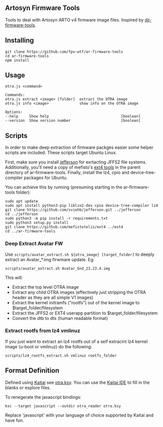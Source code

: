 ## Artosyn Firmware Tools

Tools to deal with Artosyn ARTO v4 firmware image files. Inspired by [dji-firmware-tools](https://github.com/o-gs/dji-firmware-tools).

## Installing
    git clone https://github.com/fpv-wtf/ar-firmware-tools
    cd ar-firmware-tools
    npm install

## Usage
    otra.js <command>

    Commands:
    otra.js extract <image> [folder]  extract the OTRA image
    otra.js info <image>              show info on the OTRA image

    Options:
    --help     Show help                                 [boolean]
    --version  Show version number                       [boolean]

## Scripts
In order to make deep extraction of firmware packges easier some helper scripts are included. These scripts target Ubuntu Linux.

First, make sure you install [jefferson](https://github.com/sviehb/jefferson) for exrtacting JFFS2 file systems. Additionally, you'll need a copy of mefisto's [ext4 tools](https://github.com/mefistotelis/ext4) in the parent directory of ar-firmware-tools. Finally, install the lz4, cpio and device-tree-compiler packages for Ubuntu.

You can achieve this by running (presuming starting in the ar-firmware-tools folder):

    sudo apt update
    sudo apt install python3-pip liblzo2-dev cpio device-tree-compiler lz4
    git clone https://github.com/sviehb/jefferson.git ../jefferson
    cd ../jefferson
    sudo python3 -m pip install -r requirements.txt
    sudo python3 setup.py install
    git clone https://github.com/mefistotelis/ext4 ../ext4
    cd ../ar-firmware-tools

### Deep Extract Avatar FW
Use `scripts/avatar_extract.sh ${otra_image} [target_folder]` to deeply extract an Avatar_*.img firwmare update. Eg:

    scripts/avatar_extract.sh Avatar_Gnd_23.23.4.img

This will:
 - Extract the top level OTRA image
 - Extract any child OTRA images (effectively just stripping the OTRA header as they are all simple V1 images)
 - Extract the kernel initramfs ("rootfs") out of the kernel image to $target_folder/filesystem
 - Extract the JFFS2 or EXT4 userapp partition to $target_folder/filesystem
 - Convert the dtb to dts (human readable format)

### Extract rootfs from lz4 vmlinuz
If you just want to extract an lz4 rootfs out of a self extracint lz4 kernel image (u-boot or vmlinuz) do the following:

    scripts/lz4_rootfs_extract.sh vmlinuz rootfs_folder

## Format Definition
Defined using [Kaitai](https://kaitai.io/) see [otra.ksy](./otra.ksy). You can use the [Kaitai IDE](https://ide.kaitai.io/) to fill in the blanks or explore files.

To renegerate the javascript bindings: 

    ksc --target javascript --outdir otra_reader otra.ksy

Replace 'javascript' with your language of choice supported by Kaitai and have fun.
